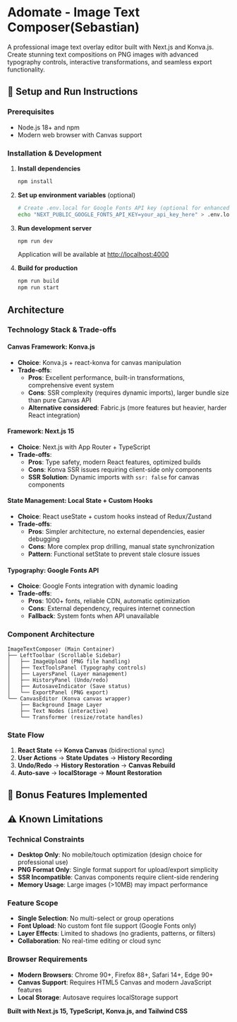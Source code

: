 # Adomate - Image Text Composer(Sebastian)

A professional image text overlay editor built with Next.js and Konva.js. Create stunning text compositions on PNG images with advanced typography controls, interactive transformations, and seamless export functionality.

## 🚀 Setup and Run Instructions

### Prerequisites
- Node.js 18+ and npm
- Modern web browser with Canvas support

### Installation & Development

1. **Install dependencies**
   ```bash
   npm install
   ```

2. **Set up environment variables** (optional)
   ```bash
   # Create .env.local for Google Fonts API key (optional for enhanced fonts)
   echo "NEXT_PUBLIC_GOOGLE_FONTS_API_KEY=your_api_key_here" > .env.local
   ```

3. **Run development server**
   ```bash
   npm run dev
   ```
   Application will be available at [http://localhost:4000](http://localhost:4000)

4. **Build for production**
   ```bash
   npm run build
   npm run start
   ```

## Architecture

### Technology Stack & Trade-offs

#### **Canvas Framework: Konva.js**
- **Choice**: Konva.js + react-konva for canvas manipulation
- **Trade-offs**: 
  - **Pros**: Excellent performance, built-in transformations, comprehensive event system
  - **Cons**: SSR complexity (requires dynamic imports), larger bundle size than pure Canvas API
  - **Alternative considered**: Fabric.js (more features but heavier, harder React integration)

#### **Framework: Next.js 15**
- **Choice**: Next.js with App Router + TypeScript
- **Trade-offs**:
  - **Pros**: Type safety, modern React features, optimized builds
  - **Cons**: Konva SSR issues requiring client-side only components
  - **SSR Solution**: Dynamic imports with `ssr: false` for canvas components

#### **State Management: Local State + Custom Hooks**
- **Choice**: React useState + custom hooks instead of Redux/Zustand
- **Trade-offs**:
  - **Pros**: Simpler architecture, no external dependencies, easier debugging
  - **Cons**: More complex prop drilling, manual state synchronization
  - **Pattern**: Functional setState to prevent stale closure issues

#### **Typography: Google Fonts API**
- **Choice**: Google Fonts integration with dynamic loading
- **Trade-offs**:
  - **Pros**: 1000+ fonts, reliable CDN, automatic optimization
  - **Cons**: External dependency, requires internet connection
  - **Fallback**: System fonts when API unavailable

### Component Architecture

```
ImageTextComposer (Main Container)
├── LeftToolbar (Scrollable Sidebar)
│   ├── ImageUpload (PNG file handling)
│   ├── TextToolsPanel (Typography controls)
│   ├── LayersPanel (Layer management)
│   ├── HistoryPanel (Undo/redo)
│   ├── AutosaveIndicator (Save status)
│   └── ExportPanel (PNG export)
└── CanvasEditor (Konva canvas wrapper)
    ├── Background Image Layer
    ├── Text Nodes (interactive)
    └── Transformer (resize/rotate handles)
```

### State Flow
1. **React State** ↔ **Konva Canvas** (bidirectional sync)
2. **User Actions** → **State Updates** → **History Recording**
3. **Undo/Redo** → **History Restoration** → **Canvas Rebuild**
4. **Auto-save** → **localStorage** → **Mount Restoration**

## 🎯 Bonus Features Implemented

## ⚠️ Known Limitations

### Technical Constraints
- **Desktop Only**: No mobile/touch optimization (design choice for professional use)
- **PNG Format Only**: Single format support for upload/export simplicity
- **SSR Incompatible**: Canvas components require client-side rendering
- **Memory Usage**: Large images (>10MB) may impact performance

### Feature Scope
- **Single Selection**: No multi-select or group operations
- **Font Upload**: No custom font file support (Google Fonts only)
- **Layer Effects**: Limited to shadows (no gradients, patterns, or filters)
- **Collaboration**: No real-time editing or cloud sync

### Browser Requirements
- **Modern Browsers**: Chrome 90+, Firefox 88+, Safari 14+, Edge 90+
- **Canvas Support**: Requires HTML5 Canvas and modern JavaScript features
- **Local Storage**: Autosave requires localStorage support

**Built with Next.js 15, TypeScript, Konva.js, and Tailwind CSS**